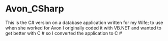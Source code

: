 # Avon_CSharp
This is the C# version on a database application written for my Wife; to use when she worked for Avon
I originally coded it with VB.NET and wanted to get better with C # so I converted the application to C #
